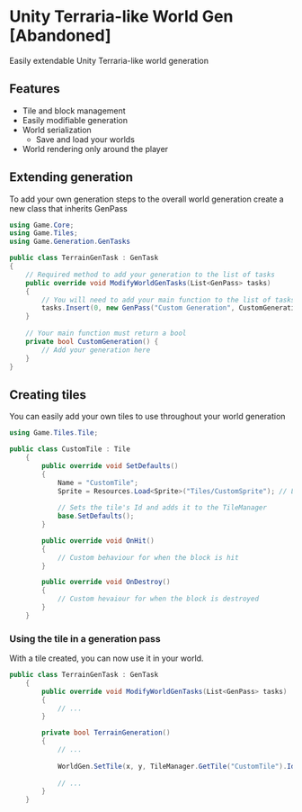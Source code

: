 # Unity Terraria-like World Gen [Abandoned]
Easily extendable Unity Terraria-like world generation

## Features
- Tile and block management
- Easily modifiable generation
- World serialization
  - Save and load your worlds
- World rendering only around the player

## Extending generation
To add your own generation steps to the overall world generation create a new class that inherits GenPass
```csharp
using Game.Core;
using Game.Tiles;
using Game.Generation.GenTasks

public class TerrainGenTask : GenTask
{
    // Required method to add your generation to the list of tasks
    public override void ModifyWorldGenTasks(List<GenPass> tasks)
    {
        // You will need to add your main function to the list of tasks as a GenPass object
        tasks.Insert(0, new GenPass("Custom Generation", CustomGeneration));
    }
    
    // Your main function must return a bool
    private bool CustomGeneration() {
        // Add your generation here
    }
}
```

## Creating tiles
You can easily add your own tiles to use throughout your world generation
```csharp
using Game.Tiles.Tile;

public class CustomTile : Tile
    {
        public override void SetDefaults()
        {
            Name = "CustomTile";
            Sprite = Resources.Load<Sprite>("Tiles/CustomSprite"); // Load the sprite from the resources folder
            
            // Sets the tile's Id and adds it to the TileManager
            base.SetDefaults();
        }

        public override void OnHit()
        {
            // Custom behaviour for when the block is hit
        }

        public override void OnDestroy()
        {
            // Custom hevaiour for when the block is destroyed
        }
    }
```

### Using the tile in a generation pass
With a tile created, you can now use it in your world.
```csharp
public class TerrainGenTask : GenTask
    {
        public override void ModifyWorldGenTasks(List<GenPass> tasks)
        {
            // ...
        }

        private bool TerrainGeneration()
        {
            // ...
            
            WorldGen.SetTile(x, y, TileManager.GetTile("CustomTile").Id);
            
            // ...
        }
    }
```
